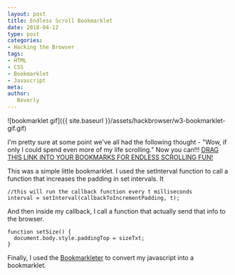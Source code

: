```yaml
---
layout: post
title: Endless Scroll Bookmarklet
date: 2018-04-12
type: post
categories:
- Hacking the Browser
tags:
- HTML
- CSS
- Bookmarklet
- Javascript
meta:
author:
   Beverly
---
```

![bookmarklet gif]({{ site.baseurl }}/assets/hackbrowser/w3-bookmarklet-gif.gif)

I'm pretty sure at some point we've all had the following thought - "Wow, if only I could spend even more of my life scrolling." Now you can!!! <a href="javascript:!function(){function%20e(){size+=1,sizeTxt=size+%22px%22,i()}function%20i(){document.body.style.paddingTop=sizeTxt}setInterval(e,10),size=0,sizeTxt}();">DRAG THIS LINK INTO YOUR BOOKMARKS FOR ENDLESS SCROLLING FUN!</a>

<!--more-->

This was a simple little bookmarklet. I used the setInterval function to call a function that increases the padding in set intervals. It

```
//this will run the callback function every t milliseconds
interval = setInterval(callbackToIncrementPadding, t);
```

And then inside my callback, I call a function that actually send that info to the browser.

```
function setSize() {
  document.body.style.paddingTop = sizeTxt;
}
```

Finally, I used the [Bookmarkleter](http://chriszarate.github.io/bookmarkleter/) to convert my javascript into a bookmarklet.
